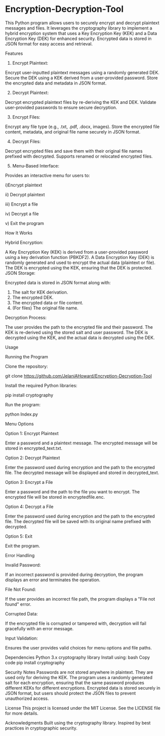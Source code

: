 # Encryption-Decryption-Tool

This Python program allows users to securely encrypt and decrypt plaintext messages and files. It leverages the cryptography library to implement a hybrid encryption system that uses a Key Encryption Key (KEK) and a Data Encryption Key (DEK) for enhanced security. Encrypted data is stored in JSON format for easy access and retrieval.

Features

1. Encrypt Plaintext:

Encrypt user-inputted plaintext messages using a randomly generated DEK.
Secure the DEK using a KEK derived from a user-provided password.
Store the encrypted data and metadata in JSON format.

2. Decrypt Plaintext:

Decrypt encrypted plaintext files by re-deriving the KEK and DEK.
Validate user-provided passwords to ensure secure decryption.

3. Encrypt Files:

Encrypt any file type (e.g., .txt, .pdf, .docx, images).
Store the encrypted file content, metadata, and original file name securely in JSON format.

4. Decrypt Files:

Decrypt encrypted files and save them with their original file names prefixed with decrypted.
Supports renamed or relocated encrypted files.

5. Menu-Based Interface:

Provides an interactive menu for users to:

i)Encrypt plaintext

ii) Decrypt plaintext

iii) Encrypt a file

iv) Decrypt a file

v) Exit the program

How It Works

Hybrid Encryption:

A Key Encryption Key (KEK) is derived from a user-provided password using a key derivation function (PBKDF2).
A Data Encryption Key (DEK) is randomly generated and used to encrypt the actual data (plaintext or file).
The DEK is encrypted using the KEK, ensuring that the DEK is protected.
JSON Storage:

Encrypted data is stored in JSON format along with:

1. The salt for KEK derivation.
2. The encrypted DEK.
3. The encrypted data or file content.
4. (For files) The original file name.

Decryption Process:

The user provides the path to the encrypted file and their password.
The KEK is re-derived using the stored salt and user password.
The DEK is decrypted using the KEK, and the actual data is decrypted using the DEK.

Usage

Running the Program

Clone the repository:

git clone https://github.com/JelaniAHoward/Encryption-Decryption-Tool

Install the required Python libraries:

pip install cryptography

Run the program:

python Index.py

Menu Options

Option 1: Encrypt Plaintext

Enter a password and a plaintext message.
The encrypted message will be stored in encrypted_text.txt.

Option 2: Decrypt Plaintext

Enter the password used during encryption and the path to the encrypted file.
The decrypted message will be displayed and stored in decrypted_text.

Option 3: Encrypt a File

Enter a password and the path to the file you want to encrypt.
The encrypted file will be stored in encryptedfile.enc.

Option 4: Decrypt a File

Enter the password used during encryption and the path to the encrypted file.
The decrypted file will be saved with its original name prefixed with decrypted.

Option 5: Exit

Exit the program.

Error Handling

Invalid Password:

If an incorrect password is provided during decryption, the program displays an error and terminates the operation.

File Not Found:

If the user provides an incorrect file path, the program displays a "File not found" error.

Corrupted Data:

If the encrypted file is corrupted or tampered with, decryption will fail gracefully with an error message.

Input Validation:

Ensures the user provides valid choices for menu options and file paths.

Dependencies
Python 3.x
cryptography library
Install using:
bash
Copy code
pip install cryptography

Security Notes
Passwords are not stored anywhere in plaintext. They are used only for deriving the KEK.
The program uses a randomly generated salt for each encryption, ensuring that the same password produces different KEKs for different encryptions.
Encrypted data is stored securely in JSON format, but users should protect the JSON files to prevent unauthorized access.

License
This project is licensed under the MIT License. See the LICENSE file for more details.

Acknowledgments
Built using the cryptography library.
Inspired by best practices in cryptographic security.
